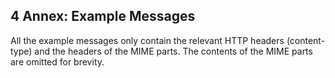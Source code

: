 ## 4 Annex: Example Messages

All the example messages only contain the relevant HTTP headers (content-type) and the headers of the MIME parts. The contents of the MIME parts are omitted for brevity.